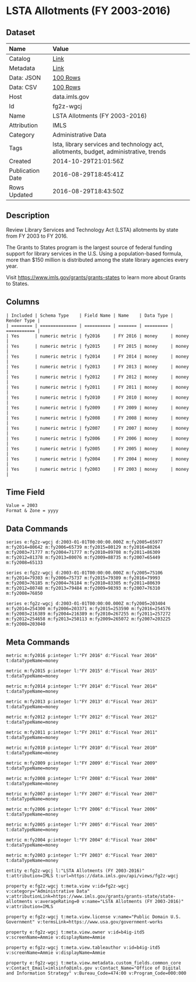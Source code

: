 # LSTA Allotments (FY 2003-2016)

## Dataset

| Name | Value |
| :--- | :---- |
| Catalog | [Link](https://catalog.data.gov/dataset/lsta-allotments-fy-2003-2016) |
| Metadata | [Link](https://data.imls.gov/api/views/fg2z-wgcj) |
| Data: JSON | [100 Rows](https://data.imls.gov/api/views/fg2z-wgcj/rows.json?max_rows=100) |
| Data: CSV | [100 Rows](https://data.imls.gov/api/views/fg2z-wgcj/rows.csv?max_rows=100) |
| Host | data.imls.gov |
| Id | fg2z-wgcj |
| Name | LSTA Allotments (FY 2003-2016) |
| Attribution | IMLS |
| Category | Administrative Data |
| Tags | lsta, library services and technology act, allotments, budget, administrative, trends |
| Created | 2014-10-29T21:01:56Z |
| Publication Date | 2016-08-29T18:45:41Z |
| Rows Updated | 2016-08-29T18:43:50Z |

## Description

Review Library Services and Technology Act (LSTA) allotments by state from FY 2003 to FY 2016.

The Grants to States program is the largest source of federal funding support for library services in the U.S. Using a population-based formula, more than $150 million is distributed among the state library agencies every year. 

Visit https://www.imls.gov/grants/grants-states to learn more about Grants to States.

## Columns

```ls
| Included | Schema Type    | Field Name | Name    | Data Type | Render Type |
| ======== | ============== | ========== | ======= | ========= | =========== |
| Yes      | numeric metric | fy2016     | FY 2016 | money     | money       |
| Yes      | numeric metric | fy2015     | FY 2015 | money     | money       |
| Yes      | numeric metric | fy2014     | FY 2014 | money     | money       |
| Yes      | numeric metric | fy2013     | FY 2013 | money     | money       |
| Yes      | numeric metric | fy2012     | FY 2012 | money     | money       |
| Yes      | numeric metric | fy2011     | FY 2011 | money     | money       |
| Yes      | numeric metric | fy2010     | FY 2010 | money     | money       |
| Yes      | numeric metric | fy2009     | FY 2009 | money     | money       |
| Yes      | numeric metric | fy2008     | FY 2008 | money     | money       |
| Yes      | numeric metric | fy2007     | FY 2007 | money     | money       |
| Yes      | numeric metric | fy2006     | FY 2006 | money     | money       |
| Yes      | numeric metric | fy2005     | FY 2005 | money     | money       |
| Yes      | numeric metric | fy2004     | FY 2004 | money     | money       |
| Yes      | numeric metric | fy2003     | FY 2003 | money     | money       |
```

## Time Field

```ls
Value = 2003
Format & Zone = yyyy
```

## Data Commands

```ls
series e:fg2z-wgcj d:2003-01-01T00:00:00.000Z m:fy2005=65977 m:fy2014=80642 m:fy2006=65739 m:fy2015=80129 m:fy2016=80264 m:fy2003=71777 m:fy2004=71777 m:fy2010=89708 m:fy2011=86309 m:fy2012=81378 m:fy2013=80076 m:fy2009=88735 m:fy2007=65449 m:fy2008=65133

series e:fg2z-wgcj d:2003-01-01T00:00:00.000Z m:fy2005=75106 m:fy2014=79303 m:fy2006=75737 m:fy2015=79389 m:fy2016=79993 m:fy2003=76185 m:fy2004=76184 m:fy2010=83305 m:fy2011=80639 m:fy2012=80748 m:fy2013=79484 m:fy2009=98393 m:fy2007=76310 m:fy2008=76850

series e:fg2z-wgcj d:2003-01-01T00:00:00.000Z m:fy2005=203404 m:fy2014=254300 m:fy2006=203371 m:fy2015=253590 m:fy2016=254576 m:fy2003=216389 m:fy2004=216389 m:fy2010=267255 m:fy2011=257272 m:fy2012=254658 m:fy2013=250113 m:fy2009=265072 m:fy2007=203225 m:fy2008=203040
```

## Meta Commands

```ls
metric m:fy2016 p:integer l:"FY 2016" d:"Fiscal Year 2016" t:dataTypeName=money

metric m:fy2015 p:integer l:"FY 2015" d:"Fiscal Year 2015" t:dataTypeName=money

metric m:fy2014 p:integer l:"FY 2014" d:"Fiscal Year 2014" t:dataTypeName=money

metric m:fy2013 p:integer l:"FY 2013" d:"Fiscal Year 2013" t:dataTypeName=money

metric m:fy2012 p:integer l:"FY 2012" d:"Fiscal Year 2012" t:dataTypeName=money

metric m:fy2011 p:integer l:"FY 2011" d:"Fiscal Year 2011" t:dataTypeName=money

metric m:fy2010 p:integer l:"FY 2010" d:"Fiscal Year 2010" t:dataTypeName=money

metric m:fy2009 p:integer l:"FY 2009" d:"Fiscal Year 2009" t:dataTypeName=money

metric m:fy2008 p:integer l:"FY 2008" d:"Fiscal Year 2008" t:dataTypeName=money

metric m:fy2007 p:integer l:"FY 2007" d:"Fiscal Year 2007" t:dataTypeName=money

metric m:fy2006 p:integer l:"FY 2006" d:"Fiscal Year 2006" t:dataTypeName=money

metric m:fy2005 p:integer l:"FY 2005" d:"Fiscal Year 2005" t:dataTypeName=money

metric m:fy2004 p:integer l:"FY 2004" d:"Fiscal Year 2004" t:dataTypeName=money

metric m:fy2003 p:integer l:"FY 2003" d:"Fiscal Year 2003" t:dataTypeName=money

entity e:fg2z-wgcj l:"LSTA Allotments (FY 2003-2016)" t:attribution=IMLS t:url=https://data.imls.gov/api/views/fg2z-wgcj

property e:fg2z-wgcj t:meta.view v:id=fg2z-wgcj v:category="Administrative Data" v:attributionLink=https://www.imls.gov/grants/grants-state/state-allotments v:averageRating=0 v:name="LSTA Allotments (FY 2003-2016)" v:attribution=IMLS

property e:fg2z-wgcj t:meta.view.license v:name="Public Domain U.S. Government" v:termsLink=https://www.usa.gov/government-works

property e:fg2z-wgcj t:meta.view.owner v:id=b4ig-itd5 v:screenName=Ammie v:displayName=Ammie

property e:fg2z-wgcj t:meta.view.tableauthor v:id=b4ig-itd5 v:screenName=Ammie v:displayName=Ammie

property e:fg2z-wgcj t:meta.view.metadata.custom_fields.common_core v:Contact_Email=imlsinfo@imls.gov v:Contact_Name="Office of Digital and Information Strategy" v:Bureau_Code=474:00 v:Program_Code=000:000
```